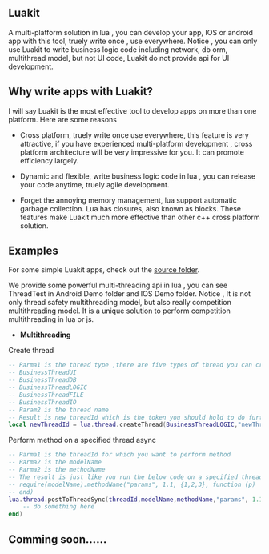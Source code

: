 Luakit
-----------------------------

A multi-platform solution in lua , you can develop your app, IOS or android app with this tool, truely  write once , use everywhere. Notice , you can only use Luakit to write business logic code including network, db orm,  multithread model, but not UI code, Luakit do not provide api for UI development.

Why write apps with Luakit?
-----------------------------

I will say Luakit is the most effective tool to develop apps on more than one platform. Here are some reasons

* Cross platform, truely write once use everywhere, this feature is very attractive, if you have experienced multi-platform development , cross platform architecture will be very impressive for you. It can promote efficiency largely.

* Dynamic and flexible, write business logic code in lua , you can release your code anytime, truely agile development.

* Forget the annoying memory management, lua support automatic garbage collection. Lua has closures, also known as blocks. These features make Luakit much more effective than other c++ cross platform solution.

Examples
-----------------------------

For some simple Luakit apps, check out the [source folder](https://github.com/williamwen1986/Luakit/tree/master/LuaKitProject).

We provide some powerful multi-threading api in lua , you can see ThreadTest in Android Demo folder and IOS Demo folder. Notice , It is not only thread safety multithreading model, but also really competition multithreading model. It is a unique solution to perform competition multithreading in lua or js.

* **Multithreading**

Create thread
```lua
-- Parma1 is the thread type ,there are five types of thread you can create.
-- BusinessThreadUI
-- BusinessThreadDB
-- BusinessThreadLOGIC
-- BusinessThreadFILE
-- BusinessThreadIO
-- Param2 is the thread name
-- Result is new threadId which is the token you should hold to do further action
local newThreadId = lua.thread.createThread(BusinessThreadLOGIC,"newThread")
```

Perform method on a specified thread async
```lua
-- Parma1 is the threadId for which you want to perform method
-- Parma2 is the modelName
-- Parma2 is the methodName
-- The result is just like you run the below code on a specified thread async
-- require(modelName).methodName("params", 1.1, {1,2,3}, function (p)
-- end)
lua.thread.postToThreadSync(threadId,modelName,methodName,"params", 1.1, {1,2,3}, function (p)
	-- do something here
end)
```
Comming soon......
-----------------------------

